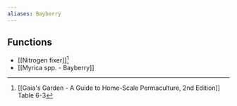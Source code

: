```yaml
---
aliases: Bayberry
---
```

## Functions
- [[Nitrogen fixer]][^1]
- [[Myrica spp. - Bayberry]]

[^1]: [[Gaia's Garden - A Guide to Home-Scale Permaculture, 2nd Edition]] Table 6-3
